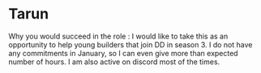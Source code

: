 # Tarun

Why you would succeed in the role : I would like to take this as an opportunity to help young builders that join DD in season 3. I do not have any commitments in January, so I can even give more than expected number of hours. I am also active on discord most of the times.